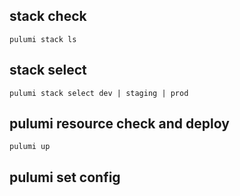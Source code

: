 ## stack check

`pulumi stack ls`

## stack select

`pulumi stack select dev | staging | prod`

## pulumi resource check and deploy

`pulumi up`

## pulumi set config